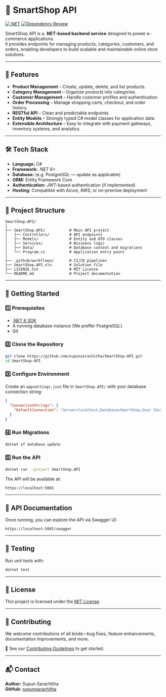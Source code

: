 

# 🛒 SmartShop API

[![.NET](https://github.com/supunsarachitha/SmartShop-API/actions/workflows/dotnet.yml/badge.svg)](https://github.com/supunsarachitha/SmartShop-API/actions/workflows/dotnet.yml)
[![Dependency Review](https://github.com/supunsarachitha/SmartShop-API/actions/workflows/dependency-review.yml/badge.svg)](https://github.com/supunsarachitha/SmartShop-API/actions/workflows/dependency-review.yml)

SmartShop API is a **.NET-based backend service** designed to power e-commerce applications.  
It provides endpoints for managing products, categories, customers, and orders, enabling developers to build scalable and maintainable online store solutions.

---

## 📌 Features

- **Product Management** – Create, update, delete, and list products.
- **Category Management** – Organize products into categories.
- **Customer Management** – Handle customer profiles and authentication.
- **Order Processing** – Manage shopping carts, checkout, and order history.
- **RESTful API** – Clean and predictable endpoints.
- **Entity Models** – Strongly typed C# model classes for application data.
- **Extensible Architecture** – Easy to integrate with payment gateways, inventory systems, and analytics.

---

## 🛠️ Tech Stack

- **Language:** C#  
- **Framework:** .NET 6+  
- **Database:** (e.g. PostgreSQL — update as applicable)  
- **ORM:** Entity Framework Core  
- **Authentication:** JWT-based authentication (if implemented)  
- **Hosting:** Compatible with Azure, AWS, or on-premise deployment

---

## 📂 Project Structure

```
SmartShop-API/
│
├── SmartShop.API/           # Main API project
│   ├── Controllers/         # API endpoints
│   ├── Models/              # Entity and DTO classes
│   ├── Services/            # Business logic
│   ├── Data/                # Database context and migrations
│   └── Program.cs           # Application entry point
│
├── .github/workflows/       # CI/CD pipelines
├── SmartShop.API.sln        # Solution file
├── LICENSE.txt              # MIT License
└── README.md                # Project documentation
```

---

## 🚀 Getting Started

### 1️⃣ Prerequisites
- [.NET 6 SDK](https://dotnet.microsoft.com/download)
- A running database instance (We preffer PostgreSQL)
- Git

### 2️⃣ Clone the Repository
```bash
git clone https://github.com/supunsarachitha/SmartShop-API.git
cd SmartShop-API
```

### 3️⃣ Configure Environment
Create an `appsettings.json` file in `SmartShop.API/` with your database connection string:
```json
{
  "ConnectionStrings": {
    "DefaultConnection": "Server=localhost;Database=SmartShop;User Id=youruser;Password=yourpassword;"
  }
}
```

### 4️⃣ Run Migrations
```bash
dotnet ef database update
```

### 5️⃣ Run the API
```bash
dotnet run --project SmartShop.API
```

The API will be available at:  
```
https://localhost:5001
```

---

## 📖 API Documentation

Once running, you can explore the API via Swagger UI:  
```
https://localhost:5001/swagger
```

---

## 🧪 Testing

Run unit tests with:
```bash
dotnet test
```

---

## 📜 License

This project is licensed under the [MIT License](LICENSE.txt).

---

## 🤝 Contributing

We welcome contributions of all kinds—bug fixes, feature enhancements, documentation improvements, and more.

📌 See our [Contributing Guidelines](CONTRIBUTING.md) to get started.


---

## 📬 Contact

**Author:** Supun Sarachitha  
**GitHub:** [supunsarachitha](https://github.com/supunsarachitha)

